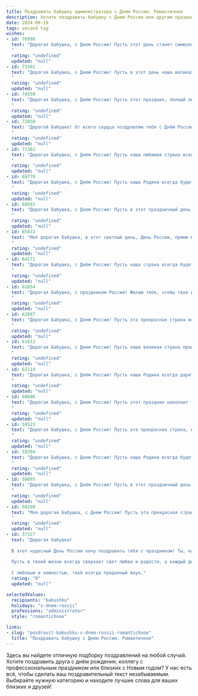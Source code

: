 ```yaml
---
title: Поздравить бабушку администратора с Днем России. Романтичное
description: Хотите поздравить бабушку с Днем России или другим праздником? Наш ИИ создаст незабываемое поздравление, а вы обязательно выделитесь среди других.  
date: 2024-09-19
tags: second tag
wishes:
- id: 76998
  text: "Дорогая Бабушка, с Днем России! Пусть этот день станет символом любви к нашей прекрасной стране, ее истории и традициям. Желаю тебе светлых эмоций, радости и благополучия!
  "
  rating: "undefined"
  updated: "null"
- id: 75501
  text: "Дорогая Бабушка, с Днем России! Пусть в этот день наша великая страна подарит тебе мир, любовь и процветание, а ты будешь всегда окружена заботой и любовью своих близких!
  "
  rating: "undefined"
  updated: "null"
- id: 74558
  text: "Дорогая Бабушка, с Днём России! Пусть этот праздник, полный любви к нашей Родине, подарит Вам светлые эмоции и теплоту души. Вы, как истинный администратор нашей семьи, всегда организуете уют и радость, словно управляете своим маленьким государством любви. Желаю Вам здоровья, счастья и долгих лет жизни!
  "
  rating: "undefined"
  updated: "null"
- id: 72850
  text: "Дорогой Бабушке! От всего сердца поздравляю тебя с Днём России! Пусть наша страна будет всегда сильной, свободной и процветающей, как твои теплые объятия, которыми ты всегда окружаешь нас. Пусть в твоей жизни всегда царит любовь, мир и вдохновение. С праздником! ❤️
  "
  rating: "undefined"
  updated: "null"
- id: 71362
  text: "Дорогая Бабушка, с Днём России! Пусть наша любимая страна всегда будет символом мира, добра и процветания. Желаю тебе самого светлого и доброго настроения в этот праздничный день.
  "
  rating: "undefined"
  updated: "null"
- id: 69778
  text: "Дорогая Бабушка, с Днём России! Пусть наша Родина всегда будет для нас символом любви, единства и процветания. В этот праздничный день желаю тебе крепкого здоровья, радости и безграничного счастья. Пусть каждый день будет наполнен теплом и заботой, как твои руки, всегда готовые обнять и поддержать.
  "
  rating: "undefined"
  updated: "null"
- id: 68501
  text: "Дорогая Бабушка, с Днем России! Пусть в этот праздничный день в вашем сердце звучит гимн любви к нашей Родине, а душа наполнится светлым чувством гордости за ее величие и красоту.  Пусть ваша жизнь будет такой же яркой и прекрасной, как наша Россия.
  "
  rating: "undefined"
  updated: "null"
- id: 65833
  text: "Моя дорогая Бабушка, в этот светлый день, День России, прими мои самые искренние поздравления! Пусть твоя душа, как душа нашей Родины, будет  наполнена  красотой, любовью и  нежностью. Пусть каждый день дарит тебе радость и  мир. С любовью, твой(твоя) (имя).
  "
  rating: "undefined"
  updated: "null"
- id: 64171
  text: "Дорогая Бабушка, с Днём России! Пусть наша страна всегда будет сильной, благополучной и процветающей, а ты, как и наша Родина, будешь вечно молодой, красивой и любимой!
  "
  rating: "undefined"
  updated: "null"
- id: 62854
  text: "Дорогая Бабушка, с праздником России! Желаю тебе, чтобы твоя душа всегда сияла ярче, чем солнце над нашей любимой Родиной. Пусть каждый день будет наполнен счастьем и теплом, как летний вечер в июне. С любовью и благодарностью, твой (твоя) (имя).
  "
  rating: "undefined"
  updated: "null"
- id: 62087
  text: "Дорогая Бабушка, с Днем России! Пусть эта прекрасная страна всегда дарит тебе любовь, радость и мир. Твой администраторский талант и твоя нежная душа - это настоящая гордость России.  Пусть твоя жизнь будет наполнена счастьем и благополучием.  С любовью, твой (твоя)
  "
  rating: "undefined"
  updated: "null"
- id: 61612
  text: "Дорогая Бабушка, с Днем России! Пусть наша великая страна процветает, а мы, ее жители, всегда будем полны любви и гордости за свою Родину. Желаю тебе крепкого здоровья, радости, вдохновения и неиссякаемого оптимизма! Пусть каждый день дарит тебе тепло и уют, словно верный друг, а твои глаза сияют от счастья и любви. С любовью и уважением, твой (твоя) (имя).
  "
  rating: "undefined"
  updated: "null"
- id: 61114
  text: "Дорогая Бабушка, с Днём России! Пусть наша Родина всегда дарит нам светлую радость, крепкую надежду и любовь, как ты даришь её нам каждый день. Пусть наша страна процветает, а ты всегда будешь в её сердце, как символ мудрости, доброты и нежности.
  "
  rating: "undefined"
  updated: "null"
- id: 60606
  text: "Дорогая Бабушка, с Днем России! Пусть этот праздник наполнит твое сердце теплом и гордостью за нашу великую Родину. Ты, как администратор, всегда создавала порядок и уют в нашем доме, словно хранительница очага. Желаю тебе крепкого здоровья, радостных мгновений и любви в этот светлый день!
  "
  rating: "undefined"
  updated: "null"
- id: 59523
  text: "Дорогая Бабушка, с Днем России! Пусть эта прекрасная страна, которую мы так любим, всегда дарит тебе мир, уют и радость. Ты - символ мудрости, любви и преданности, настоящий администратор своей семьи,  твоей заботой мы окружены такой же теплотой и заботой, как Россия  своих жителей. Желаю тебе  крепкого здоровья,  счастья и  долгих лет жизни!
  "
  rating: "undefined"
  updated: "null"
- id: 59394
  text: "Дорогая Бабушка, с Днем России! Пусть наша Родина всегда будет для тебя источником радости и гордости, а ты - настоящим символом ее величия и мудрости. Желаю тебе здоровья, счастья и мирного неба над головой!
  "
  rating: "undefined"
  updated: "null"
- id: 58895
  text: "Дорогая Бабушка, с Днём России! Пусть в этот праздничный день над нашей Родиной сияет мирное солнце, а в твоём сердце царит любовь и благополучие. Ты – настоящий администратор домашнего очага, с любовью и заботой создающая уют и тепло для всех нас. Пусть твоя жизнь будет наполнена радостью, здоровьем и счастливыми моментами!
  "
  rating: "undefined"
  updated: "null"
- id: 58399
  text: "Моя дорогая Бабушка, с Днем России! Пусть эта прекрасная страна, которую мы сегодня празднуем, всегда дарит Вам тепло и уют, как Ваше сердце дарит его нам.
  "
  rating: "undefined"
  updated: "null"
- id: 37327
  text: "Дорогая бабушка!
  
  В этот чудесный День России хочу поздравить тебя с праздником! Ты, как мудрый Администратор нашей семьи, управляешь нашими сердцами и создаёшь атмосферу тепла и уюта. Каждый миг, проведённый с тобой, словно волшебное путешествие по родным просторам, где цветут мечты и сбываются надежды.
  
  Пусть в твоей жизни всегда сверкает свет любви и радости, а каждый день приносит новые вдохновения и тепло, как ласковое русское солнце. Желаю здоровья и счастья, чтобы ты всегда чувствовала себя окруженной заботой и теплом.
  
  С любовью и нежностью, твой всегда преданный внук."
  rating: "0"
  updated: "null"

selectedValues:
  recipients: "babushku"
  holidays: "s-dnem-rossii"
  professions: "administrator"
  style: "romantichnoe"

links:
- slug: "pozdravit-babushku-s-dnem-rossii-romantichnoe"
  title: "Поздравить бабушку с Днем России. Романтичное"
---
```


Здесь вы найдете отличную подборку поздравлений на любой случай. 
Хотите поздравить друга с днём рождения, коллегу с профессиональным праздником или близких с Новым годом? У нас есть всё, чтобы сделать ваш поздравительный текст незабываемым. Выбирайте нужную категорию и находите лучшие слова для ваших близких и друзей!
